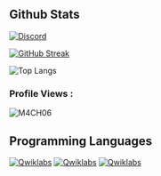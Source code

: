 ## Github Stats

<a href="https://discord.gg/bnXCSXF37d"><img alt="Discord" src="https://img.shields.io/discord/483595089877401601?label=Discord&logo=Discord"></a>

[![GitHub Streak](https://streak-stats.demolab.com?user=M4CH06&theme=tokyonight)](https://git.io/streak-stats)


![Top Langs](https://github-readme-stats.vercel.app/api/top-langs/?username=M4CH06&theme=tokyonight)

<p align="right"> <h3>Profile Views :</h3> <img src="https://komarev.com/ghpvc/?username=M4CH06&label=Profile%20views&color=020202&style=flat"
    alt="M4CH06" />

  </p>


## Programming Languages

<p>
      <a href="https://www.lua.org/"><img alt="Qwiklabs" title="LUA" src="https://img.shields.io/badge/lua-6118c6?style=for-the-badge&logo=&logoColor=white"></a>
      <a href="https://www.javascript.com/"><img alt="Qwiklabs" title="JAVASCRIPT" src="https://img.shields.io/badge/JS-6118c6?style=for-the-badge&logo=&logoColor=white"></a>
      <a href="https://www.php.net/"><img alt="Qwiklabs" title="PHP" src="https://img.shields.io/badge/PHP-6118c6?style=for-the-badge&logo=&logoColor=white"></a>
</p>
